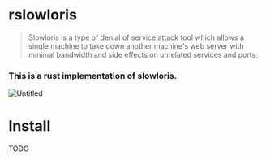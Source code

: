 # rslowloris
> Slowloris is a type of denial of service attack tool which allows a single machine to take down another machine's web server with minimal bandwidth and side effects on unrelated services and ports.


### This is a rust implementation of slowloris.

![Untitled](https://user-images.githubusercontent.com/100127291/194053882-dcc363d0-a7db-4a19-b14f-33bbb733be4b.gif)

# Install
TODO
